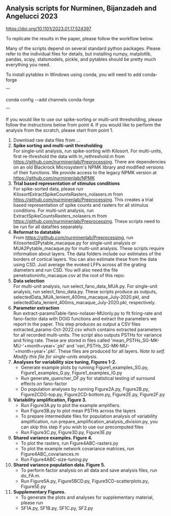## Analysis scripts for Nurminen, Bijanzadeh and Angelucci 2023
https://doi.org/10.1101/2023.01.17.524397

To replicate the results in the paper, please follow the workflow below.

Many of the scripts depend on several standard python packages. Please refer to the individual files for details, but installing numpy, matplotlib, pandas, scipy, statsmodels, pickle, and pytables should be pretty much everything you need.

To install pytables in Windows using conda, you will need to add conda-forge

'''

conda config --add channels conda-forge

'''

If you would like to use our spike-sorting or multi-unit thresholding, please follow the instructions below from point 4. If you would like to perform the analysis from the scratch, please start from point 1.

1. Download raw data files from ...
2. **Spike sorting and multi-unit thresholding** <br /> 
For single-unit analysis, run spike-sorting with Kilosort. For multi-units, first re-threshold the data with ln_rethreshold.m from https://github.com/nurminenlab/Preprocessing. There are dependencies on an old Blackrock Microsystem's NPMK library and modified versions of their functions. We provide access to the legacy NPMK version at https://github.com/nurminenlab/NPMK
3. **Trial based representation of stimulus conditions** <br /> 
For spike-sorted data, please run KilosortExtractSpikeCountsRasters_nolasers.m from https://github.com/nurminenlab/Preprocessing. This creates a trial based representation of spike counts and rasters for all stimulus conditions. For multi-unit analysis, run ExtractSpikeCountsRasters_nolasers.m from https://github.com/nurminenlab/Preprocessing. These scripts need to be run for all datafiles separately.
4. **Reformat to datatable** <br /> 
From https://github.com/nurminenlab/Preprocessing, run Kilosorted2Pytable_macaque.py for single-unit analysis or MUA2Pytable_macaque.py for multi-unit analysis. These scripts require information about layers. The data folders include our estimates of the borders of cortical layers. You can also estimate these from the data using CSD. Just average the evoked LFPs across all the grating diameters and run CSD. You will also need the file penetrationinfo_macaque.csv at the root of this repo.
5. **Data selection** <br /> 
For multi-unit analysis, run select_fano_data_MUA.py. For single-unit analysis, run select_fano_data.py. These scripts produce as outputs, selectedData_MUA_lenient_400ms_macaque_July-2020.pkl, and selectedData_lenient_400ms_macaque_July-2020.pkl, respectively. 
6. **Parameter extraction** <br /> 
Run extract-paramsTable-fano-nolaser-MUonly.py to fit firing-rate and fano-factor data with DOiG functions and extract the parameters we report in the paper. This step produces as output a CSV files extracted_params-Oct-2022.csv which contains extracted parameters for all recorded multi-units. The script also outputs PSTHs for variance and firing rate. These are stored in files called 'mean_PSTHs_SG-MK-MU-'+month+year+'.pkl' and 'vari_PSTHs_SG-MK-MU-'+month+year+'.pkl'. These files are produced for all layers. *Note to self. Modify this file for single-units analysis*.
8. **Analyses for variability size tuning, Figures 1-2.** <br /> 
    - Generate example plots by running Figure1_examples_SG.py, Figure1_examples_G.py, Figure1_examples_IG.py
    - Run generate_quencher_DF.py for statistical testing of surround effects on fano-factor
    - Do population analyses by running Figure2A.py, Figure2B.py, Figure2CDG-top.py, Figure2CD-bottom.py, Figure2E.py, Figure2F.py
9. **Variability amplification, Figure 3.** <br /> 
    - Run Figure3A.py to plot the example amplifiers.
    - Run Figure3B.py to plot mean PSTHs across the layers
    - To prepare intermediate files for population analysis of variability amplification, run prepare_amplification_analysis_division.py, you can skip this step if you wish to use our precomputed files
    - Run Figure3C.py, Figure3D.py, Figure3E.py
10. **Shared variance examples. Figure 4.** <br /> 
    - To plot the rasters, run Figure4ABC-rasters.py
    - To plot the example network covariance matrices, run Figure4ABC_covariances.m
    - Run Figure4ABC-size-tuning.py
11. **Shared variance population data. Figure 5.** <br /> 
    - To perform factor analysis on all data and save analysis files, run do_FA.m. 
    - Run Figure5A.py, Figure5BCD.py, Figure5CD-scatterplots.py, Figure5E.py
12. **Supplementary Figures.** <br /> 
    - To generate the plots and analyses for supplementary material, please run
    - SF1A.py, SF1B.py, SF1C.py, SF2.py




